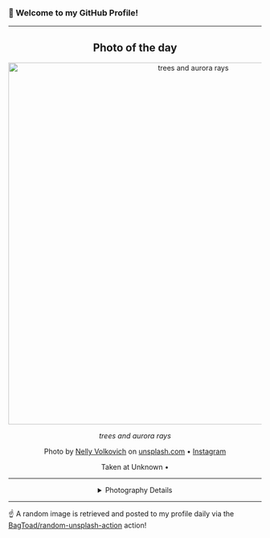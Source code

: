 ### 👋 Welcome to my GitHub Profile!

----
<div align="center">

## Photo of the day
  
  <a href="https://unsplash.com/photos/trees-and-aurora-rays-ZSMgNjYrHRM"><img width="720" src="https://images.unsplash.com/photo-1430132594682-16e1185b17c5?crop=entropy&cs=tinysrgb&fit=max&fm=jpg&ixid=M3w1OTQ0OTd8MHwxfHJhbmRvbXx8fHx8fHx8fDE3Mjk0MDQ1MTJ8&ixlib=rb-4.0.3&q=80&w=1080" alt="trees and aurora rays"></a>
  
  <em>trees and aurora rays</em>
  
  <em></em>

  Photo by [Nelly Volkovich](null) on [unsplash.com](https://unsplash.com/) • [Instagram](https://instagram.com/nellyvolkovich)
  
  Taken at Unknown • 
  
  ---
  
<details>
<summary>Photography Details</summary>
  
| Parameter     | Value |
| ------------- | ----- |
| Camera Model  | Canon EOS 6D |
| Exposure Time | 30 |
| Aperture      | 4.0 |
| Focal Length  | 24.0 |
| ISO           | 800 |
| Location      | Unknown (null) |
| Coordinates   | Latitude null, Longitude null |

</details>

</div>

----

☝️ A random image is retrieved and posted to my profile daily via the [BagToad/random-unsplash-action](https://github.com/BagToad/random-unsplash-action) action!
